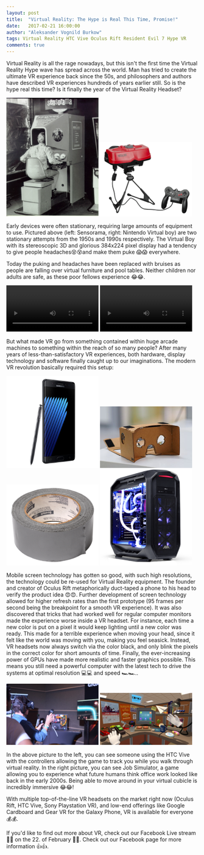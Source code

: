 ```yaml
---
layout: post
title:  "Virtual Reality: The Hype is Real This Time, Promise!"
date:   2017-02-21 16:00:00
author: "Aleksander Vognild Burkow"
tags: Virtual Reality HTC Vive Oculus Rift Resident Evil 7 Hype VR
comments: true
---
```


Virtual Reality is all the rage nowadays, but this isn't the first time the Virtual Reality Hype wave has spread across the world.
Man has tried to create the ultimate VR experience back since the 50s,
and philosophers and authors have described VR experiences hundreds of years earlier still.
So is the hype real this time?
Is it finally the year of the Virtual Reality Headset?

<img style="width: 48%" src="/images/Sensorama-morton-heilig-virtual-reality-headset.jpg">
<img style="width: 48%" src="/images/Virtual-Boy-wController.jpg">

Early devices were often stationary, requiring large amounts of equipment to use.
Pictured above (left:  Sensorama, right: Nintendo Virtual boy) are two stationary attempts from the 1950s and 1990s respectively.
The Virtual Boy with its stereoscopic 3D and glorious 384x224 pixel display had a tendency to give people headaches😵😵and make them puke 😱😱 everywhere.

Today the puking and headaches have been replaced with bruises as people are falling over virtual furniture and pool tables.
Neither children nor adults are safe, as these poor fellows experience 😂😂.

<video style="width: 48%" src="/images/child-vr-desk.mp4" autoplay loop title="Child falling when trying to lean on virtual table"></video>
<video style="width: 48%" src="/images/vr-pool-falling.mp4" autoplay loop title="Man falling while playing pool"></video>

But what made VR go from something contained within huge arcade machines to something within the reach of so many people?
After many years of less-than-satisfactory VR experiences, both hardware, display technology and software finally caught up to our imaginations.
The modern VR revolution basically required this setup:

<img style="width: 48%" src="/images/galaxy-s7.jpeg">
<img style="width: 48%" src="/images/440px-Assembled_Google_Cardboard_VR_mount.jpg">
<img style="width: 48%" src="/images/Duct-tape.jpg">
<img style="width: 48%" src="/images/AVADirect_God_Mode_Extreme_Gaming_PC.png">

Mobile screen technology has gotten so good, with such high resolutions, the technology could be re-used for Virtual Reality equipment.
The founder and creator of Oculus Rift metaphorically duct-taped a phone to his head to verify the product idea 😍😍.
Further development of screen technology allowed for higher refresh rates than the first prototype (95 frames per second being the breakpoint for a smooth VR experience).
It was also discovered that tricks that had worked well for regular computer monitors made the experience worse inside a VR headset. For instance, each time a new color is put on a pixel it would keep lighting until a new color was ready. This made for a terrible experience when moving your head, since it felt like the world was moving with you, making you feel seasick. Instead, VR headsets now always switch via the color black, and only blink the pixels in the correct color for short amounts of time.
Finally, the ever-increasing power of GPUs have made more realistic and faster graphics possible.
This means you still need a powerful computer with the latest tech to drive the systems at optimal resolution 💻💻 and speed 🏎🏎..

<img style="width: 48%" src="/images/htc-vive.jpg">
<img style="width: 48%" src="/images/job-simulator.png">

In the above picture to the left, you can see someone using the HTC Vive with the controllers allowing the game to track you while you walk through virtual reality.
In the right picture, you can see Job Simulator, a game allowing you to experience what future humans think office work looked like back in the early 2000s.
Being able to move around in your virtual cubicle is incredibly immersive 😂😂!

With multiple top-of-the-line VR headsets on the market right now (Oculus Rift, HTC Vive, Sony Playstation VR),
and low-end offerings like Google Cardboard and Gear VR for the Galaxy Phone, VR is available for everyone 💰💰.

If you'd like to find out more about VR, check out our Facebook Live stream 🎥🎥 on the 22. of February 📱📱.
Check out our Facebook page for more information 👍👍.
